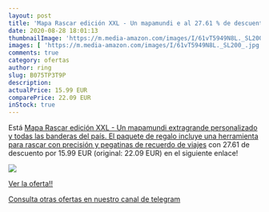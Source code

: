 ```yaml
---
layout: post
title: 'Mapa Rascar edición XXL - Un mapamundi e al 27.61 % de descuento'
date: 2020-08-28 18:01:13
thumbnailImage: 'https://m.media-amazon.com/images/I/61vT5949N8L._SL200_.jpg'
images: [ 'https://m.media-amazon.com/images/I/61vT5949N8L._SL200_.jpg' ]
comments: true
category: ofertas
author: ring
slug: B075TP3T9P
description:
actualPrice: 15.99 EUR
comparePrice: 22.09 EUR
inStock: true
---
```


Está [Mapa Rascar edición XXL - Un mapamundi extragrande personalizado y todas las banderas del país. El paquete de regalo incluye una herramienta para rascar con precisión y pegatinas de recuerdo de viajes](https://www.amazon.com/dp/B075TP3T9P/?tag=redken08-20) con 27.61 de descuento por 15.99 EUR (original: 22.09 EUR) en el siguiente enlace!

[![](https://m.media-amazon.com/images/I/61vT5949N8L._SL200_.jpg)](https://www.amazon.com/dp/B075TP3T9P/?tag=redken08-20)

[Ver la oferta!!](https://www.amazon.com/dp/B075TP3T9P/?tag=redken08-20)

[Consulta otras ofertas en nuestro canal de telegram](https://t.me/s/ofertas25)
